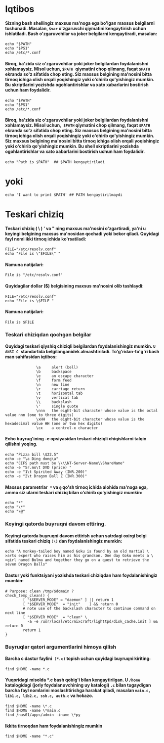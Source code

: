 # Iqtibos

#### Sizning bash shellingiz maxsus ma'noga ega bo'lgan maxsus belgilarni tushunadi. Masalan, ```$var``` o'zgaruvchi qiymatini kengaytirish uchun ishlatiladi. Bash o'zgaruvchilar va joker belgilarni kengaytiradi, masalan:

```
echo "$PATH"
echo "$PS1"
echo /etc/*.conf
```

#### Biroq, ba'zida siz o'zgaruvchilar yoki joker belgilardan foydalanishni xohlamaysiz. Misol uchun, ```$PATH ```qiymatini chop qilmang, faqat ```$PATH``` ekranda so'z sifatida chop eting. Siz maxsus belgining ma'nosini bitta tirnoq ichiga olish orqali yoqishingiz yoki o'chirib qo'yishingiz mumkin. Bu  skriptlarini yozishda ogohlantirishlar va xato xabarlarini bostirish uchun ham foydalidir.


```
echo "$PATH"
echo "$PS1"
echo /etc/*.conf
```

#### Biroq, ba'zida siz o'zgaruvchilar yoki joker belgilardan foydalanishni xohlamaysiz. Misol uchun,``` $PATH``` qiymatini chop qilmang, faqat ``$PATH`` ekranda so'z sifatida chop eting. Siz maxsus belgining ma'nosini bitta tirnoq ichiga olish orqali yoqishingiz yoki o'chirib qo'yishingiz mumkin. Siz maxsus belgining ma'nosini bitta tirnoq ichiga olish orqali yoqishingiz yoki o'chirib qo'yishingiz mumkin. Bu shell skriptlarini yozishda ogohlantirishlar va xato xabarlarini bostirish uchun ham foydalidir.

```
echo "Path is $PATH"  ## $PATH kengaytiriladi
```

# yoki

```
echo 'I want to print $PATH' ## PATH kengaytirilmaydi

```

# Teskari chiziq


#### Teskari chiziq ( \ ) ' va " ning maxsus ma'nosini o'zgartiradi, ya'ni u keyingi belgining maxsus ma'nosidan qochadi yoki bekor qiladi. Quyidagi fayl nomi ikki tirnoq ichida ko'rsatiladi:

```
FILE="/etc/resolv.conf"
echo "File is \"$FILE\" "

```

#### Namuna natijalari:

```
File is "/etc/resolv.conf"
```

#### Quyidagilar dollar ($) belgisining maxsus ma'nosini olib tashlaydi:

```
FILE="/etc/resolv.conf"
echo "File is \$FILE "

```


#### Namuna natijalari:

```
File is $FILE 
```

### Teskari chiziqdan qochgan belgilar

#### Quyidagi teskari qiyshiq chiziqli belgilardan foydalanishingiz mumkin. ``U ANSI C ``standartida belgilanganidek almashtiriladi. To'g'ridan-to'g'ri bash man sahifasidan iqtibos:

```
              \a     alert (bell)
              \b     backspace
              \e     an escape character
              \f     form feed
              \n     new line
              \r     carriage return
              \t     horizontal tab
              \v     vertical tab
              \\     backslash
              \'     single quote
              \nnn   the eight-bit character whose value is the octal value nnn (one to three digits)
              \xHH   the eight-bit character whose value is the hexadecimal value HH (one or two hex digits)
              \cx    a control-x character
```

#### Echo buyrug'ining -e opsiyasidan teskari chiziqli chiqishlarni talqin qilishni yoqing.


```
echo "Pizza bill \$22.5"
echo -e "\a Ding dong\a"
echo "CIFS path must be \\\\NT-Server-Name\\ShareName"
echo -e "Sr.no\t DVD (price) "
echo -e "1\t Spirited Away (INR.200)"
echo -e "2\t Dragon Ball Z (INR.300)"
```

#### Maxsus parametrlar`` *`` va ```@``` qo'sh tirnoq ichida alohida ma'noga ega, ammo siz ularni teskari chiziq bilan o'chirib qo'yishingiz mumkin:

```
echo "*"
echo "\*"
echo "\@"
```

### Keyingi qatorda buyruqni davom ettiring.

#### Keyingi qatorda buyruqni davom ettirish uchun satrdagi oxirgi belgi sifatida teskari chiziq ```(\)``` dan foydalanishingiz mumkin:

```
echo "A monkey-tailed boy named Goku is found by an old martial \
>arts expert who raises him as his grandson. One day Goku meets a \
>girl named Bulma and together they go on a quest to retrieve the seven Dragon Balls"
```


#### Dastur yoki funktsiyani yozishda teskari chiziqdan ham foydalanishingiz mumkin:


```
# Purpose: clean /tmp/$domain ?
check_temp_clean() {
        [ "$SERVER_MODE" = "daemon" ] || return 1
        [ "$SERVER_MODE"  = "init"    ] && return 0
        # note use of the backslash character to continue command on next line    
        [ "$SERVER_MODE"  = "clean" \
          -a -e /usr/local/etc/nixcraft/lighttpd/disk_cache.init ] && return 0
        return 1
}
```


### Buyruqlar qatori argumentlarini himoya qilish

#### Barcha c dastur faylini``` (*.c)``` topish uchun quyidagi buyruqni kiriting:

```
find $HOME -name *.c
```

#### Yuqoridagi misolda *.c bash qobig'i bilan kengaytirilgan. U ```/home``` katalogidagi (joriy foydalanuvchining uy katalogi) ```.c``` bilan tugaydigan barcha fayl nomlarini moslashtirishga harakat qiladi, masalan ```main.c, lib1.c, lib2.c, ssh.c, auth.c``` va hokazo.

```
find $HOME -name \*.c
find $HOME -name \*main.c
find /nas01/apps/admin -iname \*py
```

#### Ikkita tirnoqdan ham foydalanishingiz mumkin

```
find $HOME -name "*.c"
```

